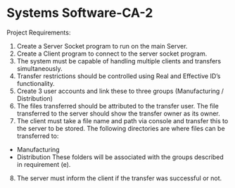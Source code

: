 # Systems Software-CA-2
Project Requirements:
1. Create a Server Socket program to run on the main Server.
2. Create a Client program to connect to the server socket program.
3. The system must be capable of handling multiple clients and transfers simultaneously.
4. Transfer restrictions should be controlled using Real and Effective ID’s functionality.
5. Create 3 user accounts and link these to three groups (Manufacturing / Distribution)
6. The files transferred should be attributed to the transfer user. The file transferred to the server should show the transfer owner as its
owner.
7. The client must take a file name and path via console and transfer this to the server to be stored. The following directories are where
files can be transferred to:
  - Manufacturing
  - Distribution
These folders will be associated with the groups described in requirement (e).
8. The server must inform the client if the transfer was successful or not.

